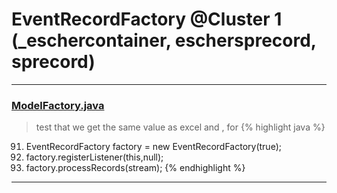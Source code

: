 # EventRecordFactory @Cluster 1 (_eschercontainer, eschersprecord, sprecord)

***

### [ModelFactory.java](https://searchcode.com/codesearch/view/15642341/)
> test that we get the same value as excel and , for 
{% highlight java %}
91. EventRecordFactory factory = new EventRecordFactory(true);
92. factory.registerListener(this,null);
94. factory.processRecords(stream);
{% endhighlight %}

***

